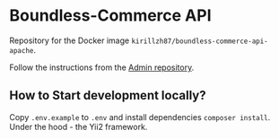 # Boundless-Commerce API

Repository for the Docker image `kirillzh87/boundless-commerce-api-apache`.

Follow the instructions from the [Admin repository](https://github.com/kirill-zhirnov/boundless-commerce-os-admin).


## How to Start development locally?

Copy `.env.example` to `.env` and install dependencies `composer install`. Under the hood - the Yii2 framework.


